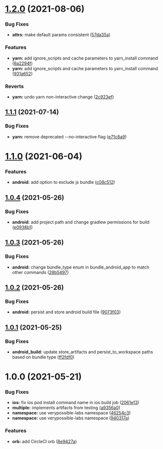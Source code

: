 # [1.2.0](https://github.com/verypossible-labs/rn-circleci-orb/compare/v1.1.1...v1.2.0) (2021-08-06)


### Bug Fixes

* **attrs:** make default params consistent ([57da35a](https://github.com/verypossible-labs/rn-circleci-orb/commit/57da35a0e5787d27866ee540ce7ad9a9e12254df))


### Features

* **yarn:** add ignore_scripts and cache parameters to yarn_install command ([6a2294f](https://github.com/verypossible-labs/rn-circleci-orb/commit/6a2294f891bef3c7fbe83ed1c350e5178d91a791))
* **yarn:** add ignore_scripts and cache parameters to yarn_install command ([931a652](https://github.com/verypossible-labs/rn-circleci-orb/commit/931a652dc07d5507c8245efa5687561fe321e129))


### Reverts

* **yarn:** undo yarn non-interactive change ([2c923ef](https://github.com/verypossible-labs/rn-circleci-orb/commit/2c923efe793c9e113939b8e8fdd71508bf0a8e8f))

## [1.1.1](https://github.com/verypossible-labs/rn-circleci-orb/compare/v1.1.0...v1.1.1) (2021-07-14)


### Bug Fixes

* **yarn:** remove deprecated --no-interactive flag ([e71c8a9](https://github.com/verypossible-labs/rn-circleci-orb/commit/e71c8a94bf4460ae815f511536a7a93e438f03ab))

# [1.1.0](https://github.com/verypossible-labs/rn-circleci-orb/compare/v1.0.4...v1.1.0) (2021-06-04)


### Features

* **android:** add option to exclude js bundle ([c08c512](https://github.com/verypossible-labs/rn-circleci-orb/commit/c08c51233aca0c0a4e27a14843a8c349e047f71d))

## [1.0.4](https://github.com/verypossible-labs/rn-circleci-orb/compare/v1.0.3...v1.0.4) (2021-05-26)


### Bug Fixes

* **android:** add project path and change gradlew permissions for build ([e0938b1](https://github.com/verypossible-labs/rn-circleci-orb/commit/e0938b11747e2bdd293d31cd835ff3fde3905de7))

## [1.0.3](https://github.com/verypossible-labs/rn-circleci-orb/compare/v1.0.2...v1.0.3) (2021-05-26)


### Bug Fixes

* **android:** change bundle_type enum in bundle_android_app to match other commands ([28b5497](https://github.com/verypossible-labs/rn-circleci-orb/commit/28b54979e5c83b9b43ef8a2cbe9ca62b5254b32c))

## [1.0.2](https://github.com/verypossible-labs/rn-circleci-orb/compare/v1.0.1...v1.0.2) (2021-05-26)


### Bug Fixes

* **android:** persist and store android build file ([9073f03](https://github.com/verypossible-labs/rn-circleci-orb/commit/9073f033ee47f33c3fc4cda1061f26238dcc0819))

## [1.0.1](https://github.com/verypossible-labs/rn-circleci-orb/compare/v1.0.0...v1.0.1) (2021-05-25)


### Bug Fixes

* **android_build:** update store_artifacts and persist_to_workspace paths based on bundle type ([ff2fdf0](https://github.com/verypossible-labs/rn-circleci-orb/commit/ff2fdf0594239aa664a2a822a233944177cc0349))

# 1.0.0 (2021-05-21)


### Bug Fixes

* **ios:** fix ios pod install command name in ios build job ([2061e13](https://github.com/verypossible-labs/rn-circleci-orb/commit/2061e13d0222e022ffd6227e2535ed3484157b02))
* **multiple:** implements artifacts from testing ([a9356a0](https://github.com/verypossible-labs/rn-circleci-orb/commit/a9356a0305f3b5b7e5991557857b22a8a565a0aa))
* **namespace:** use verypossible-labs namespace ([46254c3](https://github.com/verypossible-labs/rn-circleci-orb/commit/46254c30949eae8019b280a39cf31b789ed1d990))
* **namespace:** use verypossible-labs namespace ([940317a](https://github.com/verypossible-labs/rn-circleci-orb/commit/940317a562b36d74c09834be02ed2fcb0d72e358))


### Features

* **orb:** add CircleCI orb ([8e9427a](https://github.com/verypossible-labs/rn-circleci-orb/commit/8e9427ad8512faabcf3953b1be3765242ad64c66))
